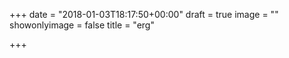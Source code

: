 +++
date = "2018-01-03T18:17:50+00:00"
draft = true
image = ""
showonlyimage = false
title = "erg"

+++
